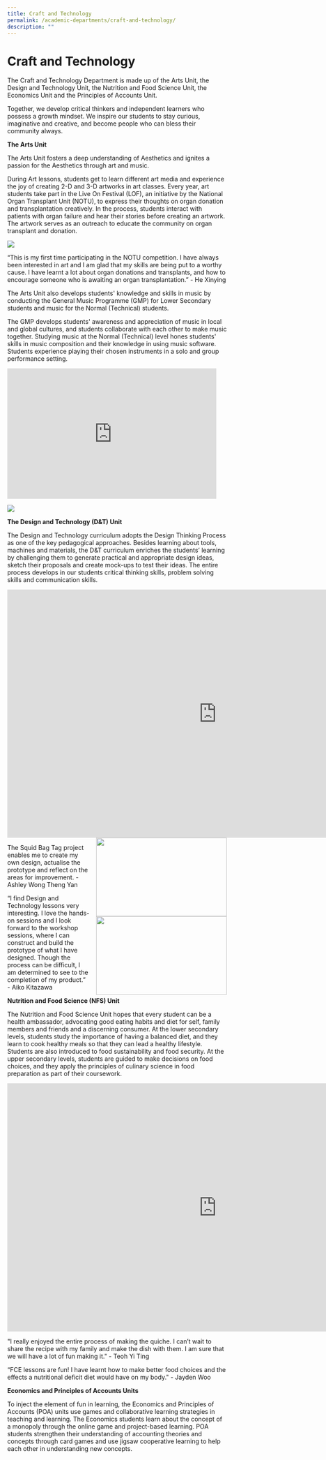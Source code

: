 ```yaml
---
title: Craft and Technology
permalink: /academic-departments/craft-and-technology/
description: ""
---
```

# **Craft and Technology**

The Craft and Technology Department is made up of the Arts Unit, the Design and Technology Unit, the Nutrition and Food Science Unit, the Economics Unit and the Principles of Accounts Unit.&nbsp;  

Together, we develop critical thinkers and independent learners who possess a growth mindset. We inspire our students to stay curious, imaginative and creative, and become people who can bless their community always.&nbsp;


**The Arts Unit**

The Arts Unit fosters a deep understanding of Aesthetics and ignites a passion for the Aesthetics through art and music.&nbsp;

 
During Art lessons, students get to learn different art media and experience the joy of creating 2-D and 3-D artworks in art classes.&nbsp;Every year, art students take part in the Live On Festival (LOF), an initiative by the National Organ Transplant Unit (NOTU), to express their thoughts on organ donation and transplantation creatively. In the process, students interact with patients with organ failure and hear their stories before creating an artwork. The artwork serves as an outreach to educate the community on organ transplant and donation.

![](/images/image001.png)

“This is my first time participating in the NOTU competition. I have always been interested in art and I am glad that my skills are being put to a worthy cause. I have learnt a lot about organ donations and transplants, and how to encourage someone who is awaiting an organ transplantation.” - He Xinying

The Arts Unit also develops students' knowledge and skills in music by conducting the General Music Programme (GMP) for Lower Secondary students and music for the Normal (Technical) students.

The GMP develops students' awareness and appreciation of music in local and global cultures, and students collaborate with each other to make music together. Studying music at the Normal (Technical) level hones students' skills in music composition and their knowledge in using music software. Students experience playing their chosen instruments in a solo and group performance setting.


<iframe allowfullscreen="true" height="299" width="480" frameborder="0" src="https://docs.google.com/presentation/d/e/2PACX-1vQbdRfzsZCDnpv-rcHcF-Oap1HE08Doynyj02_Li2zMfzaurdAZp899PVPOO3OXG25rpfsJokf4_Hu6/embed?start=true&amp;loop=false&amp;delayms=5000"></iframe>


![](/images/music.jpg)


**The Design and Technology (D&amp;T) Unit**

The Design and Technology curriculum adopts the Design Thinking Process as one of the key pedagogical approaches. Besides learning about tools, machines and materials, the D&amp;T curriculum enriches the students’ learning by challenging them to generate practical and appropriate design ideas, sketch their proposals and create mock-ups to test their ideas. The entire process develops in our students critical thinking skills, problem solving skills and communication skills.


<iframe src="https://docs.google.com/presentation/d/e/2PACX-1vSwU9Dxh-7JVVRuglxYZ_VmJ4Zo07W8C5CJv81KQl_k_2QwL9n5sWSFaImPkyslNVTImu3Y2jls_hiG/embed?start=true&amp;loop=false&amp;delayms=5000" frameborder="0" width="960" height="569" allowfullscreen="true"></iframe>

<br>
<img src="/images/Picture20.png" style="width:300px;height:180px;margin-left:15px;" align="right">

The Squid Bag Tag project enables me to create my own design, actualise the prototype and reflect on the areas for improvement. - Ashley Wong Theng Yan

<img src="/images/Picture21.png" style="width:300px;height:180px;margin-left:15px;" align="right">

“I find Design and Technology lessons very interesting. I love the hands-on sessions and I look forward to the workshop sessions, where I can construct and build the prototype of what I have designed. Though the process can be difficult, I am determined to see to the completion of my product.” - Aiko Kitazawa



**Nutrition and Food Science (NFS) Unit**  

The Nutrition and Food Science Unit hopes that every student can be a health ambassador, advocating good eating habits and diet for self, family members and friends and a discerning consumer. At the lower secondary levels, students study the importance of having a balanced diet, and they learn to cook healthy meals so that they can lead a healthy lifestyle. Students are also introduced to food sustainability and food security. At the upper secondary levels, students are guided to make decisions on food choices, and they apply the principles of culinary science in food preparation as part of their coursework.



<iframe allowfullscreen="true" height="569" width="960" frameborder="0" src="https://docs.google.com/presentation/d/e/2PACX-1vRtr5zg_fuQk470K9tEl4ksmNpT-joKeMjyFM3JAXWKkAvvQSJV3tG733nPTNDsLB7Z1k530IHriJCh/embed?start=true&amp;loop=false&amp;delayms=5000"></iframe>


"I really enjoyed the entire process of making the quiche. I can’t wait to share the recipe with my family and make the dish with them. I am sure that we will have a lot of fun making it." - Teoh Yi Ting&nbsp;

  

“FCE lessons are fun! I have learnt how to make better food choices and the effects a nutritional deficit diet would have on my body." - Jayden Woo&nbsp;

  

**Economics and Principles of Accounts Units**

To inject the element of fun in learning, the Economics and Principles of Accounts (POA) units use games and collaborative learning strategies in teaching and learning. The Economics students learn about the concept of a monopoly through the online game and project-based learning. POA students strengthen their understanding of accounting theories and concepts through card games and use jigsaw cooperative learning to help each other in understanding new concepts.